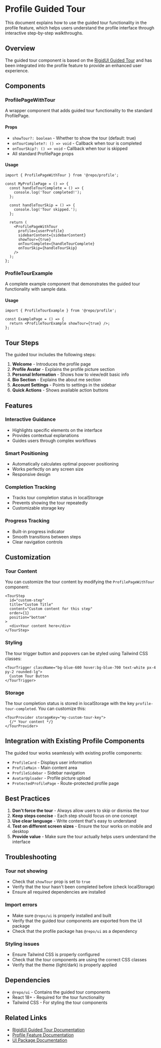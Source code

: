 # Profile Guided Tour

This document explains how to use the guided tour functionality in the profile feature, which helps users understand the profile interface through interactive step-by-step walkthroughs.

## Overview

The guided tour component is based on the [RigidUI Guided Tour](https://www.rigidui.com/docs/components/guided-tour) and has been integrated into the profile feature to provide an enhanced user experience.

## Components

### ProfilePageWithTour

A wrapper component that adds guided tour functionality to the standard ProfilePage.

#### Props

- `showTour?: boolean` - Whether to show the tour (default: true)
- `onTourComplete?: () => void` - Callback when tour is completed
- `onTourSkip?: () => void` - Callback when tour is skipped
- All standard ProfilePage props

#### Usage

```tsx
import { ProfilePageWithTour } from '@repo/profile';

const MyProfilePage = () => {
  const handleTourComplete = () => {
    console.log('Tour completed!');
  };

  const handleTourSkip = () => {
    console.log('Tour skipped.');
  };

  return (
    <ProfilePageWithTour
      profile={userProfile}
      sidebarContent={sidebarContent}
      showTour={true}
      onTourComplete={handleTourComplete}
      onTourSkip={handleTourSkip}
    />
  );
};
```

### ProfileTourExample

A complete example component that demonstrates the guided tour functionality with sample data.

#### Usage

```tsx
import { ProfileTourExample } from '@repo/profile';

const ExamplePage = () => {
  return <ProfileTourExample showTour={true} />;
};
```

## Tour Steps

The guided tour includes the following steps:

1. **Welcome** - Introduces the profile page
2. **Profile Avatar** - Explains the profile picture section
3. **Personal Information** - Shows how to view/edit basic info
4. **Bio Section** - Explains the about me section
5. **Account Settings** - Points to settings in the sidebar
6. **Quick Actions** - Shows available action buttons

## Features

### Interactive Guidance
- Highlights specific elements on the interface
- Provides contextual explanations
- Guides users through complex workflows

### Smart Positioning
- Automatically calculates optimal popover positioning
- Works perfectly on any screen size
- Responsive design

### Completion Tracking
- Tracks tour completion status in localStorage
- Prevents showing the tour repeatedly
- Customizable storage key

### Progress Tracking
- Built-in progress indicator
- Smooth transitions between steps
- Clear navigation controls

## Customization

### Tour Content
You can customize the tour content by modifying the `ProfilePageWithTour` component:

```tsx
<TourStep
  id="custom-step"
  title="Custom Title"
  content="Custom content for this step"
  order={1}
  position="bottom"
>
  <div>Your content here</div>
</TourStep>
```

### Styling
The tour trigger button and popovers can be styled using Tailwind CSS classes:

```tsx
<TourTrigger className="bg-blue-600 hover:bg-blue-700 text-white px-4 py-2 rounded-lg">
  Custom Tour Button
</TourTrigger>
```

### Storage
The tour completion status is stored in localStorage with the key `profile-tour-completed`. You can customize this:

```tsx
<TourProvider storageKey="my-custom-tour-key">
  {/* Your content */}
</TourProvider>
```

## Integration with Existing Profile Components

The guided tour works seamlessly with existing profile components:

- `ProfileCard` - Displays user information
- `ProfileMain` - Main content area
- `ProfileSidebar` - Sidebar navigation
- `AvatarUploader` - Profile picture upload
- `ProtectedProfilePage` - Route-protected profile page

## Best Practices

1. **Don't force the tour** - Always allow users to skip or dismiss the tour
2. **Keep steps concise** - Each step should focus on one concept
3. **Use clear language** - Write content that's easy to understand
4. **Test on different screen sizes** - Ensure the tour works on mobile and desktop
5. **Provide value** - Make sure the tour actually helps users understand the interface

## Troubleshooting

### Tour not showing
- Check that `showTour` prop is set to `true`
- Verify that the tour hasn't been completed before (check localStorage)
- Ensure all required dependencies are installed

### Import errors
- Make sure `@repo/ui` is properly installed and built
- Verify that the guided tour components are exported from the UI package
- Check that the profile package has `@repo/ui` as a dependency

### Styling issues
- Ensure Tailwind CSS is properly configured
- Check that the tour components are using the correct CSS classes
- Verify that the theme (light/dark) is properly applied

## Dependencies

- `@repo/ui` - Contains the guided tour components
- React 18+ - Required for the tour functionality
- Tailwind CSS - For styling the tour components

## Related Links

- [RigidUI Guided Tour Documentation](https://www.rigidui.com/docs/components/guided-tour)
- [Profile Feature Documentation](./README.md)
- [UI Package Documentation](../ui/README.md) 